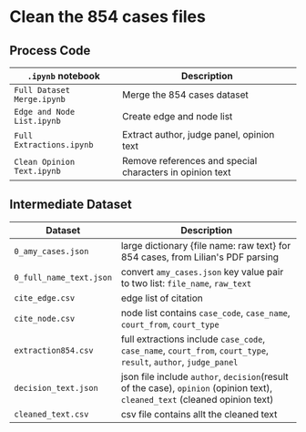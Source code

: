 # Clean the 854 cases files

## Process Code

| `.ipynb` notebook          | Description                                              |
| -------------------------- | -------------------------------------------------------- |
| `Full Dataset Merge.ipynb` | Merge the 854 cases dataset                              |
| `Edge and Node List.ipynb` | Create edge and node list                                |
| `Full Extractions.ipynb`   | Extract author, judge panel, opinion text                |
| `Clean Opinion Text.ipynb` | Remove references and special characters in opinion text |



## Intermediate Dataset

| Dataset                 | Description                                                  |
| ----------------------- | ------------------------------------------------------------ |
| `0_amy_cases.json`      | large dictionary {file name: raw text} for 854 cases, from Lilian's PDF parsing |
| `0_full_name_text.json` | convert `amy_cases.json` key value pair to two list: `file_name`, `raw_text` |
| `cite_edge.csv`         | edge list of citation                                        |
| `cite_node.csv`         | node list contains `case_code`, `case_name`, `court_from`, `court_type` |
| `extraction854.csv`     | full extractions include `case_code`, `case_name`, `court_from`, `court_type`, `result`, `author`, `judge_panel` |
| `decision_text.json`    | json file include `author`, `decision`(result of the case), `opinion` (opinion text), `cleaned_text` (cleaned opinion text) |
| `cleaned_text.csv`      | csv file contains allt the cleaned text                      |


